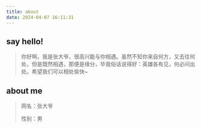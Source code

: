 ```yaml
---
title: about
date: 2024-04-07 16:11:31
---
```


## say hello!

> ​        你好啊，我是张大爷，很高兴能与你相遇。虽然不知你来自何方，又去往何处，但是既然相遇，那便是缘分，毕竟俗话说得好：英雄各有见，何必问出处。希望我们可以相处愉快~

## about me

> 网名：张大爷
>
> 性别：男
>
> 
